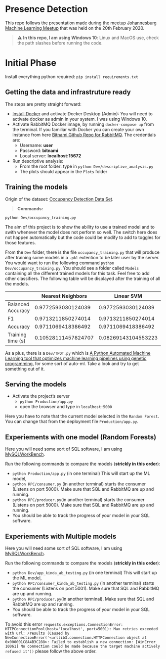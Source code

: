 # Presence Detection

This repo follows the presentation made during the meetup [Johannesburg Machine Learning Meetup](https://www.meetup.com/Johannesburg-Artificial-Intelligence-Meetup/events/268234198) that was held on the 20th February 2020.

> :warning: **In this repo, I am using Windows 10**: Linux and MacOS use, check the path slashes before running the code.

# Initial Phase

Install everything python required: `pip install requirements.txt`

## Getting the data and infrastruture ready

The steps are pretty straight forward:

- [Install Docker](https://docs.docker.com/docker-for-windows/install/) and activate Docker Desktop (Admin): You will need to activate docker as admin in your system. I was using Windows 10.
- Activate RabbitMQ Docker image, by running `docker-compose up` from the terminal. If you familiar with Docker you can create your own instance from here [Bitnami Github Repo for RabbitMQ](https://github.com/bitnami/bitnami-docker-rabbitmq). The credentials are:
  - Username: **user**
  - Password: **bitnami**
  - Local server: **localhost:15672**
- Run descriptive analysis:
  - From the root folder: type in `python Dev/descriptive_analysis.py`
  - The plots should appear in the `Plots` folder

## Training the models

Origin of the dataset: [Occupancy Detection Data Set](https://archive.ics.uci.edu/ml/machine-learning-databases/00357/).

> **Commands:** 

```python Dev/occupancy_training.py```

The aim of this project is to show the ability to use a trained model and to swith whenever the model does not perform so well. The switch here does not happen automatically but the code could be modify to add to toggles for those features.

From the `Dev` folder, there is the file `occupancy_training.py` that will produce after training some models in a `.pkl` extention to be later user by the server. You would want to run the following command `python Dev/occupancy_training.py`. You should see a folder called `Models` containing all the different trained models for this task. Feel free to add other classifiers. The following table will be displayed after the training of all the models.

|                        |  Nearest Neighbors  |      Linear SVM     |    Decision Tree     |   Random Forest    |     Neural Net     |       AdaBoost      |      Naive Bayes      | Logistic Regression |
|------------------------|---------------------|---------------------|----------------------|--------------------|--------------------|---------------------|-----------------------|---------------------|
|   Balanced Accuracy    |  0.9772593030124039 |  0.9772593030124039 |  0.9772593030124039  | 0.9772593030124039 | 0.9769639692852924 |  0.9772593030124039 |   0.9769639692852924  |  0.9772593030124039 |
|           F1           |  0.9713211850274014 |  0.9713211850274014 |  0.9713211850274014  | 0.9713211850274014 | 0.9709511677910402 |  0.9713211850274014 |   0.9709511677910402  |  0.9713211850274014 |
|        Accuracy        |  0.9711069418386492 |  0.9711069418386492 |  0.9711069418386492  | 0.9711069418386492 | 0.9707317073170731 |  0.9711069418386492 |   0.9707317073170731  |  0.9711069418386492 |
|   Training time (s)    | 0.10528111457824707 | 0.08269143104553223 | 0.008838653564453125 |  1.11342191696167  | 4.297305107116699  | 0.01706552505493164 | 0.0063571929931640625 | 0.18995070457458496 |

As a plus, there is a  `Dev/TPOT.py` which is [A Python Automated Machine Learning tool that optimizes machine learning pipelines using genetic programming.](https://github.com/EpistasisLab/tpot) for some sort of auto-ml. Take a look and try to get something out of it. 

## Serving the models

- Activate the project’s server
    - `python Production/app.py`
    - open the browser and type in `localhost:5000`

Here you have to note that the current model selected in the `Random Forest`. You can change that from the deployment file `Production/app.py`.

## Experiements with one model (Random Forests)

Here you will need some sort of SQL software, I am using [MySQLWorkBench](https://dev.mysql.com/downloads/workbench/). 

Run the following commands to compare the models (**strickly in this order**):

-  `python Production/app.py` (in one terminal) This will start up the ML model,
- `python RPC/consumer.py` (in another terminal) starts the consumer (Listens on port 5000). Make sure that SQL and RabbitMQ are up and running.
- `python RPC/producer.py`(in another terminal) starts the consumer (Listens on port 5000). Make sure that SQL and RabbitMQ are up and running.
-  You should be able to track the progress of your model in your SQL software.

## Experiements with Multiple models

Here you will need some sort of SQL software, I am using [MySQLWorkBench](https://dev.mysql.com/downloads/workbench/). 

Run the following commands to compare the models (**strickly in this order**):

- `python Dev/app_kinda_ab_testing.py` (in one terminal) This will start up the ML model,
- `python RPC/consumer_kinda_ab_testing.py` (in another terminal) starts the consumer (Listens on port 5001). Make sure that SQL and RabbitMQ are up and running.
- `python RPC/producer.py`(in another terminal). Make sure that SQL and RabbitMQ are up and running.
-  You should be able to track the progress of your model in your SQL software.

To avoid this error `requests.exceptions.ConnectionError: HTTPConnectionPool(host='localhost', port=5001): Max retries exceeded with url: /results (Caused by NewConnectionError('<urllib3.connection.HTTPConnection object at 0x000001C8A4B3C288>: Failed to establish a new connection: [WinError 10061] No connection could be made because the target machine actively refused it'))` please follow the above order.
